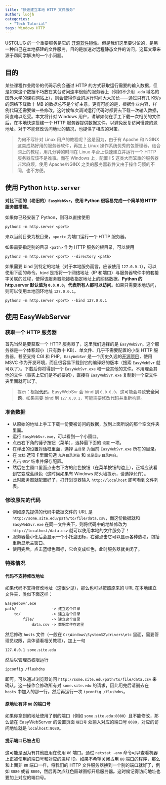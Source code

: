 ```yaml
---
title: "快速建立本地 HTTP 文件服务"
author: luojh
categories:
  - "Tech Tutorial"
tags: Windows HTTP
---
```


USTCLUG 的一个重要服务是它的 [开源软件镜像](https://mirrors.ustc.edu.cn)。但是我们这里要讨论的，是另一种自己在本地搭建的文件服务，目的是加速对远程静态文件的访问。这篇文章来源于帮同学解决的一个小问题。

## 目的

某些课程作业附带的代码示例会通过 HTTP 的方式获取运行需要的输入数据，但是如果这个数据不巧放在某台访问速率很低的服务器上（例如不少用 `.edu` 域名的国外大学的课程网站上），则会使得作业的运行时间大大加长——通过只有几 KB/s 的网络下载数十 MB 的数据总不是个好主意。更有可能的是，根据作业内容，样例代码还需要做一些修改，这时候每次调试运行代码时都要去下载一次输入数据，简直难以忍受。本文将针对 Windows 用户，讲解如何在手工下载一次相关的文件后，在本地快速搭建一个 HTTP 服务器提供数据文件，以避免反复访问慢速的源地址。对于不能修改访问地址的情况，也提供了相应的对策。

> 为何不写针对 Linux 用户的教程呢？这是因为，由于有 Apache 和 NGINX 这类成熟好用的服务器软件，再加上 Linux 操作系统优秀的包管理器，结合网上的教程，用几分钟的时间在 Linux 平台上快速建立并运行一个 HTTP 服务器应该不是难事。而在 Windows 上，配置 IIS 这类大而笨重的服务器非常麻烦，使用 Apache/NGINX 之类的服务器软件又由于操作习惯的不同，也不方便。

## 使用 Python `http.server`

**对比下面的（老旧的）`EasyWebSvr`，使用 Python 很容易完成一个简单的 HTTP 服务器搭建。**

如果你已经安装了 Python，则可以直接使用

```
python3 -m http.server <port>
```

来以当前目录为根目录，`<port>` 为端口运行一个 HTTP 服务器。

如果需要指定别的目录 `<path>` 作为 HTTP 服务的根目录，可以使用

```
python3 -m http.server <port> --directory <path>
```

如果需要 bind 到特定的地址（对于本地服务而言，应该使用 `127.0.0.1`），可以使用下面的命令。`bind` 是指将一个网络地址（IP 和端口）与服务器软件中的套接字关联的过程，使得该服务器能接收指定地址上的网络数据。**Python 的 http.server 默认值为 `0.0.0.0`，代表所有人都可以访问**。如果只需要本地访问，则可以使用本地回环地址 `127.0.0.1`。

```
python3 -m http.server <port> --bind 127.0.0.1
```

## 使用 EasyWebServer

### 获取一个 HTTP 服务器

首先当然是要获取一个 HTTP 服务器了，这里我们选择的是 `EasyWebSvr`。这个服务器是一个体积超小（只有数十 KB）、单文件、几乎不需要配置的小型 HTTP 服务器，甚至支持 CGI 和 PHP。`EasyWebSvr` 是一个历史久远的[开源项目](https://github.com/baojianjob/EasyWebSvr)，使用 MSVC 作为开发环境，而且很容易下载到它的编译好的版本（搜索 `EasyWebSvr` 就可以了）。下载后你将得到一个 `EasyWebSvr.exe` 和一些其他的文件。不用理会其他的文件（事实上它们是不必要的），直接将 `EasyWebSvr.exe` 复制到一个空文件夹里面就可以了。

> 提示：根据[代码](https://github.com/baojianjob/EasyWebSvr/blob/796448f6b312ad0676add90024940316dfa34299/EasyWebSvr/Socket.cpp#L439)，EasyWebSvr 会 bind 到 `0.0.0.0`，这可能会导致**安全问题**。如果需要 bind 到 `127.0.0.1`，可能需要修改代码并重新构建。

### 准备数据

- 从原始的地址上手工下载一份要被访问的数据，放到上面所说的那个空文件夹里面。
- 运行 `EasyWebSvr.exe`，可以看到一个小窗口。
- 点击右下角的锤子按钮（菜单），选择最下面的 `设置` 一项。
- 在弹出的设置对话框里面，选择 `主目录` 为当前 `EasyWebSvr.exe` 所在的目录。
- 在 `文档` 选项卡里面勾选 `允许目录浏览` 和 `总是显示目录内容`。
- 点击 `确定` 结束并保存配置。
- 然后在主窗口里面点击右下方的红色按钮（在菜单按钮的边上），正常应该看到它变成蓝绿色（这时候如果有 Windows 防火墙提示，请选择允许）。
- 此时服务器就配置好了，打开浏览器输入 `http://localhost` 即可看到文件列表。

### 修改原先的代码

- 例如原先提供的代码中数据文件的 URL 是 `http://some.site.edu/path/to/file/data.csv`，而这份数据就和 `EasyWebSvr.exe` 在同一文件夹下，则将代码中的地址修改为 `http://localhost/data.csv` 就可以使用本地的文件服务了！
- 服务器最小化后会显示一个小托盘图标，右键点击它可以显示各种选项，包括重新显示主窗口。
- 使用完后，点击蓝绿色图标，它会变成红色，此时服务器就关闭了。

### 特殊情况

#### 代码不支持修改地址

如果代码不支持修改地址（这很少见），那么也可以按照原来的 URL 在本地建立文件夹，类似下面这样：

```
EasyWebSvr.exe
path/                -> 建立这个目录
    to/              -> 建立这个目录
        file/        -> 建立这个目录
            data.csv -> 数据文件在这里
```

然后修改 `hosts` 文件（一般在 `C:\Windows\System32\drivers\etc` 里面，需要管理员权限，具体请看相关教程），加上一句

```
127.0.0.1 some.site.edu
```

然后以管理员权限运行

```
ipconfig /flushdns
```

即可。可以通过浏览器访问 `http://some.site.edu/path/to/file/data.csv` 来确认。这一操作会修改所有对 `some.site.edu` 的请求，因此用完后请删去在 `hosts` 中加入的那一行，然后再运行一次 `ipconfig /flushdns`。

#### 原地址有非 `80` 的端口号

如果你拿到的地址使用了别的端口（例如 `some.site.edu:8080`）且不能修改，那么请在 EasyWebServer 的设置页面 `端口号` 处输入对应的端口号 `8080`，对应的访问地址就是 `localhost:8080`。

#### 提示端口已被占用

这可能是因为有其他应用在使用 `80` 端口。通过 `netstat -ano` 命令可以查看机器上正被使用的端口号和对应的进程 ID。如果不希望关闭占用 `80` 端口的程序，那么和上面非 `80` 端口一样，将我们的 HTTP 文件服务器换到一个别的端口就好了，例如 `8080` 或者 `8000`，然后再次点红色圆球图标开启服务器。这时候记得访问地址也要加上对应的端口号。
